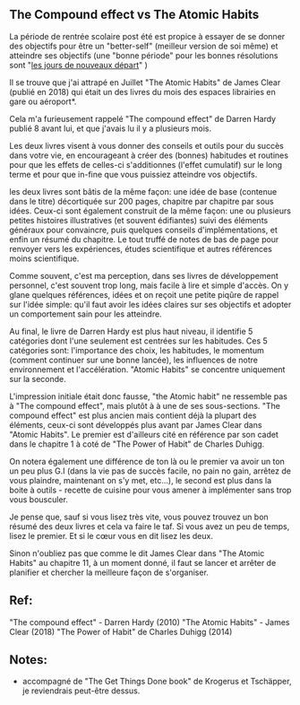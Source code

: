 ## The Compound effect vs The Atomic Habits

La période de rentrée scolaire post été est propice à essayer de se donner des objectifs pour être un "better-self" (meilleur version de soi même) et atteindre ses objectifs (une "bonne période" pour les bonnes résolutions sont "[les jours de nouveaux départ](https://cordis.europa.eu/article/id/442773-trending-science-what-does-science-say-about-all-the-failed-new-year-s-resolutions/fr)" )

Il se trouve que j'ai attrapé en Juillet "The Atomic Habits" de James Clear (publié en 2018) qui était un des livres du mois des espaces librairies en gare ou aéroport*.

Cela m'a furieusement rappelé "The compound effect" de Darren Hardy publié 8 avant lui, et que j'avais lu il y a plusieurs mois.

Les deux livres visent à vous donner des conseils et outils pour du succès dans votre vie, en encourageant à créer des (bonnes) habitudes et routines pour que les effets de celles-ci s'additionnes (l'effet cumulatif) sur le long terme et pour que in-fine que vous puissiez atteindre vos objectifs.

les deux livres sont bâtis de la même façon: une idée de base (contenue dans le titre) décortiquée sur 200 pages, chapitre par chapitre par sous idées. Ceux-ci sont également construit de la même façon: une ou plusieurs petites histoires illustratives (et souvent édifiantes) suivi des éléments généraux pour convaincre, puis quelques conseils d'implémentations, et enfin un résumé du chapitre.
Le tout truffé de notes de bas de page pour renvoyer vers les expériences, études scientifique et autres références moins scientifique.

Comme souvent, c'est ma perception, dans ses livres de développement personnel, c'est souvent trop long, mais facile à lire et simple d'accès. On y glane quelques références, idées et on reçoit une petite piqûre de rappel sur l'idée simple: qu'il faut avoir les idées claires sur ses  objectifs et adopter un comportement sain pour les atteindre.

Au final, le livre de Darren Hardy est plus haut niveau, il identifie 5 catégories  dont l'une seulement est centrées sur les habitudes. Ces 5 catégories sont: l'importance des choix, les habitudes, le momentum (comment continuer sur une bonne lancée), les influences de notre environnement et l'accélération. "Atomic Habits" se concentre uniquement sur la seconde.

L'impression initiale était donc fausse, "the Atomic habit" ne ressemble pas à "The compound effect", mais plutôt à à une de ses sous-sections.
"The compound effect" est plus ancien mais contient déjà la plupart des éléments, ceux-ci sont développés plus avant par James Clear dans "Atomic Habits". Le premier est d'ailleurs cité en référence par son cadet dans le chapitre 1 à coté de "The Power of Habit" de Charles Duhigg.

On notera également une différence de ton là ou le premier va avoir un ton un peu plus G.I (dans la vie pas de succès facile, no pain no gain, arrêtez de vous plaindre, maintenant on s'y met, etc...), le second est plus dans la boite à outils - recette de cuisine pour vous amener à implémenter sans trop vous bousculer.

Je pense que, sauf si vous lisez très vite, vous pouvez trouvez un bon résumé des deux livres et cela va faire le taf. Si vous avez un peu de temps, lisez le premier. Et si le cœur vous en dit lisez les deux.

Sinon n'oubliez pas que comme le dit James Clear dans "The Atomic Habits" au chapitre 11, à un moment donné, il faut se lancer et arrêter de planifier et  chercher la meilleure façon de s'organiser.

## Ref: 
"The compound effect" - Darren Hardy (2010)
"The Atomic Habits" - James Clear (2018)
"The Power of Habit" de Charles Duhigg (2014)

## Notes:
* accompagné de "The Get Things Done book" de Krogerus et Tschäpper, je reviendrais peut-être dessus.